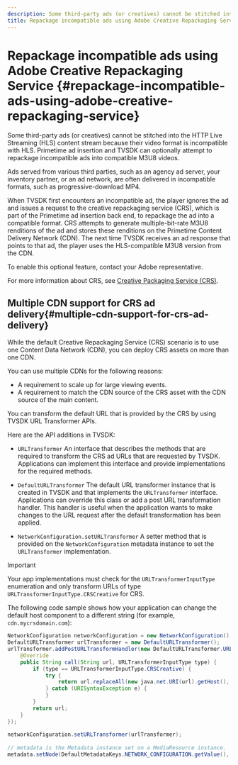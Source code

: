 ```yaml
---
description: Some third-party ads (or creatives) cannot be stitched into the HTTP Live Streaming (HLS) content stream because their video format is incompatible with HLS. Primetime ad insertion and TVSDK can optionally attempt to repackage incompatible ads into compatible M3U8 videos.
title: Repackage incompatible ads using Adobe Creative Repackaging Service
---
```


# Repackage incompatible ads using Adobe Creative Repackaging Service {#repackage-incompatible-ads-using-adobe-creative-repackaging-service}

Some third-party ads (or creatives) cannot be stitched into the HTTP Live Streaming (HLS) content stream because their video format is incompatible with HLS. Primetime ad insertion and TVSDK can optionally attempt to repackage incompatible ads into compatible M3U8 videos.

Ads served from various third parties, such as an agency ad server, your inventory partner, or an ad network, are often delivered in incompatible formats, such as progressive-download MP4.

When TVSDK first encounters an incompatible ad, the player ignores the ad and issues a request to the creative repackaging service (CRS), which is part of the Primetime ad insertion back end, to repackage the ad into a compatible format. CRS attempts to generate multiple-bit-rate M3U8 renditions of the ad and stores these renditions on the Primetime Content Delivery Network (CDN). The next time TVSDK receives an ad response that points to that ad, the player uses the HLS-compatible M3U8 version from the CDN.

To enable this optional feature, contact your Adobe representative.

For more information about CRS, see [Creative Packaging Service (CRS)](https://helpx.adobe.com/content/dam/help/en/primetime/guides/crs.pdf).

## Multiple CDN support for CRS ad delivery{#multiple-cdn-support-for-crs-ad-delivery}

While the default Creative Repackaging Service (CRS) scenario is to use one Content Data Network (CDN), you can deploy CRS assets on more than one CDN.

You can use multiple CDNs for the following reasons:

* A requirement to scale up for large viewing events. 
* A requirement to match the CDN source of the CRS asset with the CDN source of the main content.

You can transform the default URL that is provided by the CRS by using TVSDK URL Transformer APIs.

Here are the API additions in TVSDK:

* `URLTransformer` An interface that describes the methods that are required to transform the CRS ad URLs that are requested by TVSDK. Applications can implement this interface and provide implementations for the required methods. 

* `DefaultURLTransformer` The default URL transformer instance that is created in TVSDK and that implements the `URLTransformer` interface. Applications can override this class or add a post URL transformation handler. This handler is useful when the application wants to make changes to the URL request after the default transformation has been applied. 

* `NetworkConfiguration.setURLTransformer` A setter method that is provided on the `NetworkConfiguration` metadata instance to set the `URLTransformer` implementation.

>[!IMPORTANT]
>
>Your app implementations must check for the `URLTransformerInputType` enumeration and only transform URLs of type `URLTransformerInputType.CRSCreative` for CRS.

The following code sample shows how your application can change the default host component to a different string (for example, `cdn.mycrsdomain.com`): 

```java
NetworkConfiguration networkConfiguration = new NetworkConfiguration(); 
DefaultURLTransformer urlTransformer = new DefaultURLTransformer(); 
urlTransformer.addPostURLTransformHandler(new DefaultURLTransformer.URLTransformHandler() { 
    @Override 
    public String call(String url, URLTransformerInputType type) { 
        if (type == URLTransformerInputType.CRSCreative) { 
            try { 
                return url.replaceAll(new java.net.URI(url).getHost(), "cdn.mycrsdomain.com"); 
            } catch (URISyntaxException e) { 
            } 
        } 
        return url; 
    } 
}); 
   
networkConfiguration.setURLTransformer(urlTransformer); 
   
// metadata is the Metadata instance set on a MediaResource instance. 
metadata.setNode(DefaultMetadataKeys.NETWORK_CONFIGURATION.getValue(), networkConfiguration);
```